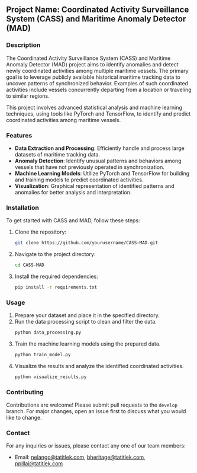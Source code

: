 ## Project Name: Coordinated Activity Surveillance System (CASS) and Maritime Anomaly Detector (MAD)

### Description
The Coordinated Activity Surveillance System (CASS) and Maritime Anomaly Detector (MAD) project aims to identify anomalies and detect newly coordinated activities among multiple maritime vessels. The primary goal is to leverage publicly available historical maritime tracking data to uncover patterns of synchronized behavior. Examples of such coordinated activities include vessels concurrently departing from a location or traveling to similar regions.

This project involves advanced statistical analysis and machine learning techniques, using tools like PyTorch and TensorFlow, to identify and predict coordinated activities among maritime vessels.

### Features
- **Data Extraction and Processing**: Efficiently handle and process large datasets of maritime tracking data.
- **Anomaly Detection**: Identify unusual patterns and behaviors among vessels that have not previously operated in synchronization.
- **Machine Learning Models**: Utilize PyTorch and TensorFlow for building and training models to predict coordinated activities.
- **Visualization**: Graphical representation of identified patterns and anomalies for better analysis and interpretation.

### Installation
To get started with CASS and MAD, follow these steps:

1. Clone the repository:
    ```sh
    git clone https://github.com/yourusername/CASS-MAD.git
    ```
2. Navigate to the project directory:
    ```sh
    cd CASS-MAD
    ```
3. Install the required dependencies:
    ```sh
    pip install -r requirements.txt
    ```

### Usage
1. Prepare your dataset and place it in the specified directory.
2. Run the data processing script to clean and filter the data.
    ```sh
    python data_processing.py
    ```
3. Train the machine learning models using the prepared data.
    ```sh
    python train_model.py
    ```
4. Visualize the results and analyze the identified coordinated activities.
    ```sh
    python visualize_results.py
    ```

### Contributing
Contributions are welcome! Please submit pull requests to the `develop` branch. For major changes, open an issue first to discuss what you would like to change.

### Contact
For any inquiries or issues, please contact any one of our team members:
- Email: nelango@tatitlek.com, bheritage@tatitlek.com, ppillai@tatitlek.com

